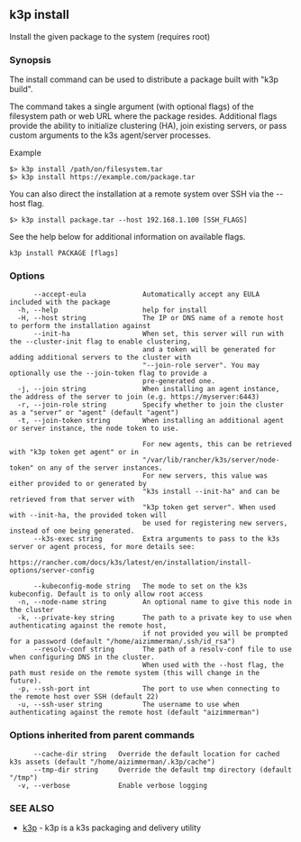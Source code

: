 ## k3p install

Install the given package to the system (requires root)

### Synopsis


The install command can be used to distribute a package built with "k3p build".

The command takes a single argument (with optional flags) of the filesystem path or web URL
where the package resides. Additional flags provide the ability to initialize clustering (HA),
join existing servers, or pass custom arguments to the k3s agent/server processes.

Example

	$> k3p install /path/on/filesystem.tar
	$> k3p install https://example.com/package.tar

You can also direct the installation at a remote system over SSH via the --host flag.

    $> k3p install package.tar --host 192.168.1.100 [SSH_FLAGS]

See the help below for additional information on available flags.


```
k3p install PACKAGE [flags]
```

### Options

```
      --accept-eula              Automatically accept any EULA included with the package
  -h, --help                     help for install
  -H, --host string              The IP or DNS name of a remote host to perform the installation against
      --init-ha                  When set, this server will run with the --cluster-init flag to enable clustering, 
                                 and a token will be generated for adding additional servers to the cluster with 
                                 "--join-role server". You may optionally use the --join-token flag to provide a 
                                 pre-generated one.
  -j, --join string              When installing an agent instance, the address of the server to join (e.g. https://myserver:6443)
  -r, --join-role string         Specify whether to join the cluster as a "server" or "agent" (default "agent")
  -t, --join-token string        When installing an additional agent or server instance, the node token to use.
                                 
                                 For new agents, this can be retrieved with "k3p token get agent" or in 
                                 "/var/lib/rancher/k3s/server/node-token" on any of the server instances.
                                 For new servers, this value was either provided to or generated by 
                                 "k3s install --init-ha" and can be retrieved from that server with 
                                 "k3p token get server". When used with --init-ha, the provided token will 
                                 be used for registering new servers, instead of one being generated.
      --k3s-exec string          Extra arguments to pass to the k3s server or agent process, for more details see:
                                 https://rancher.com/docs/k3s/latest/en/installation/install-options/server-config
                                 
      --kubeconfig-mode string   The mode to set on the k3s kubeconfig. Default is to only allow root access
  -n, --node-name string         An optional name to give this node in the cluster
  -k, --private-key string       The path to a private key to use when authenticating against the remote host, 
                                 if not provided you will be prompted for a password (default "/home/aizimmerman/.ssh/id_rsa")
      --resolv-conf string       The path of a resolv-conf file to use when configuring DNS in the cluster.
                                 When used with the --host flag, the path must reside on the remote system (this will change in the future).
  -p, --ssh-port int             The port to use when connecting to the remote host over SSH (default 22)
  -u, --ssh-user string          The username to use when authenticating against the remote host (default "aizimmerman")
```

### Options inherited from parent commands

```
      --cache-dir string   Override the default location for cached k3s assets (default "/home/aizimmerman/.k3p/cache")
      --tmp-dir string     Override the default tmp directory (default "/tmp")
  -v, --verbose            Enable verbose logging
```

### SEE ALSO

* [k3p](k3p.md)	 - k3p is a k3s packaging and delivery utility

